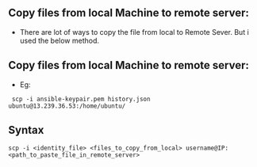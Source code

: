 ## Copy files from local Machine to remote server:

- There are lot of ways to copy the file from local to Remote Sever. But i used the below method.

## Copy files from local Machine to remote server:

- Eg:
```
 scp -i ansible-keypair.pem history.json ubuntu@13.239.36.53:/home/ubuntu/
```

## Syntax 

```
scp -i <identity_file> <files_to_copy_from_local> username@IP:<path_to_paste_file_in_remote_server>
```

